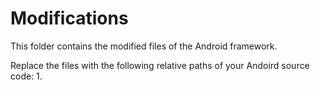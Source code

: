 # Modifications

This folder contains the modified files of the Android framework. 

Replace the files with the following relative paths of your Andoird source code:
1. 
